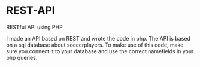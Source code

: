 # REST-API
RESTful API using PHP

I made an API based on REST and wrote the code in php.
The API is based on a sql database about soccerplayers.
To make use of this code, make sure you connect it to your database and use the correct namefields in your php queries.
